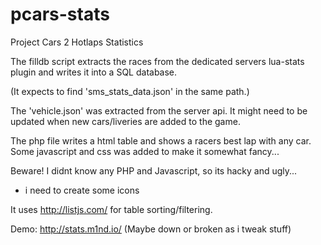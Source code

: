 # pcars-stats
Project Cars 2 Hotlaps Statistics

The filldb script extracts the races from the dedicated servers lua-stats plugin and writes it into a SQL database.

(It expects to find 'sms_stats_data.json' in the same path.)

The 'vehicle.json' was extracted from the server api. It might need to be updated when new cars/liveries are added to the game.

The php file writes a html table and shows a racers best lap with any car. Some javascript and css was added to make it somewhat fancy...

Beware!
I didnt know any PHP and Javascript, so its hacky and ugly...
+ i need to create some icons

It uses http://listjs.com/ for table sorting/filtering.

Demo: http://stats.m1nd.io/ (Maybe down or broken as i tweak stuff)
